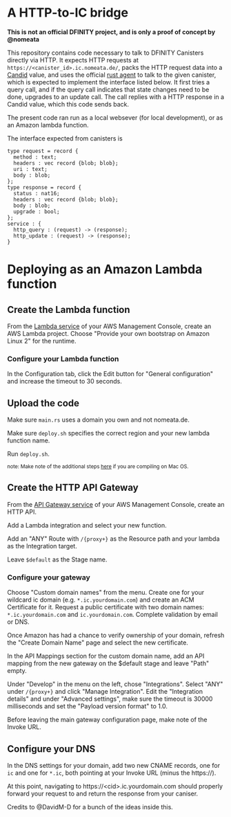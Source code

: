 A HTTP-to-IC bridge
===================

**This is not an official DFINITY project, and is only a proof of concept by
@nomeata**

This repository contains code necessary to talk to DFINITY Canisters directly
via HTTP. It expects HTTP requests at `https://<canister_id>.ic.nomeata.de/`,
packs the HTTP request data into a [Candid] value, and uses the official [rust
agent] to talk to the given canister, which is expected to implement the
interface listed below. It first tries a query call, and if the query call
indicates that state changes need to be done, upgrades to an update call. The
call replies with a HTTP response in a Candid value, which this code sends
back.

The present code ran run as a local websever (for local development), or as an
Amazon lambda function.

The interface expected from canisters is
```
type request = record {
  method : text;
  headers : vec record {blob; blob};
  uri : text;
  body : blob;
};
type response = record {
  status : nat16;
  headers : vec record {blob; blob};
  body : blob;
  upgrade : bool;
};
service : {
  http_query : (request) -> (response);
  http_update : (request) -> (response);
}
```

# Deploying as an Amazon Lambda function
## Create the Lambda function

From the [Lambda service](https://aws.amazon.com/lambda) of your AWS Management
Console, create an AWS Lambda project. Choose "Provide your own bootstrap on
Amazon Linux 2" for the runtime.

### Configure your Lambda function

In the Configuration tab, click the Edit button for "General configuration" and
increase the timeout to 30 seconds.

## Upload the code

Make sure `main.rs` uses a domain you own and not nomeata.de.

Make sure `deploy.sh` specifies the correct region and your new lambda function
name.

Run `deploy.sh`.

<sub> note: Make note of the additional steps
[here](https://aws.amazon.com/blogs/opensource/rust-runtime-for-aws-lambda/) if
you are compiling on Mac OS.

## Create the HTTP API Gateway

From the [API Gateway service](https://aws.amazon.com/api-gateway/) of your AWS
Management Console, create an HTTP API.

Add a Lambda integration and select your new function.

Add an "ANY" Route with `/{proxy+}` as the Resource path and your lambda as the
Integration target.

Leave `$default` as the Stage name.

### Configure your gateway

Choose "Custom domain names" from the menu. Create one for your wildcard ic
domain (e.g. `*.ic.yourdomain.com`) and create an ACM Certificate for it. Request
a public certificate with two domain names: `*.ic.yourdomain.com` and
`ic.yourdomain.com`. Complete validation by email or DNS.

Once Amazon has had a chance to verify ownership of your domain, refresh the
"Create Domain Name" page and select the new certificate.

In the API Mappings section for the custom domain name, add an API mapping from
the new gateway on the $default stage and leave "Path" empty.

Under "Develop" in the menu on the left, chose "Integrations". Select "ANY"
under `/{proxy+}` and click "Manage Integration". Edit the "Integration
details" and under "Advanced settings", make sure the timeout is 30000
milliseconds and set the "Payload version format" to 1.0.

Before leaving the main gateway configuration page, make note of the Invoke
URL.

## Configure your DNS

In the DNS settings for your domain, add two new CNAME records, one for `ic`
and one for `*.ic`, both pointing at your Invoke URL (minus the https://).

At this point, navigating to https://\<cid\>.ic.yourdomain.com should properly
forward your request to and return the response from your caniser.

Credits to @DavidM-D for a bunch of the ideas inside this.

[Candid]: https://github.com/dfinity/candid/blob/master/spec/Candid.md
[rust agent]: https://github.com/dfinity/agent-rs
